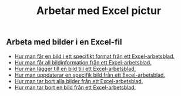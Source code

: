 ﻿---
title: Arbetar med Excel pictur
second_title: Documen
linktitle: Bild
type: docs
url: /sv/pictures/
aliases: [/working-with-pictures/]
keywords: Working with picture on an Excel worksheet
description: "Hur man använder Aspose.Cells Cloud REST API:er med bilder i ett Excel-arbetsblad. SDK:er stöder olika typer av utvecklingsspråk. De inkluderar Android, C#, Go, Java, NodeJS, Perl, PHP, Python, Ruby och Swift."
weight: 100
kwords: Excel, Office Moln, REST API, Kalkylblad, PDF, CSV, Json, Markdown, Bilder
---
## Arbeta med bilder i en Excel-fil

- [Hur man får en bild i ett specifikt format från ett Excel-arbetsblad.](/cells/sv/pictures/get/)
- [Hur man får all bildinformation från ett Excel-arbetsblad.](/cells/sv/pictures/get-all/)
- [Hur man lägger till en bild till ett Excel-arbetsblad.](/cells/sv/pictures/add/)
- [Hur man uppdaterar en specifik bild från ett Excel-arbetsblad.](/cells/sv/pictures/update/)
- [Hur man tar bort alla bilder från ett Excel-arbetsblad.](/cells/sv/pictures/clear/)
- [Hur man tar bort en bild från ett Excel-arbetsblad.](/cells/sv/pictures/delete/)
